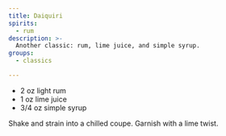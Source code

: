 ```yaml
---
title: Daiquiri
spirits:
  - rum
description: >-
  Another classic: rum, lime juice, and simple syrup.
groups:
  - classics

---
```


- 2 oz light rum
- 1 oz lime juice
- 3/4 oz simple syrup

Shake and strain into a chilled coupe.  Garnish with a lime twist.